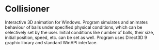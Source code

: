# Collisioner
Interactive 3D animation for Windows. Program simulates and animates behaviour of balls under specified physical conditions, which can be selectively set by the user. Initial conditions like number of balls, their size, initial position, speed, etc. can be set as well. Program uses Direct3D 9 graphic library and standard WinAPI interface.

